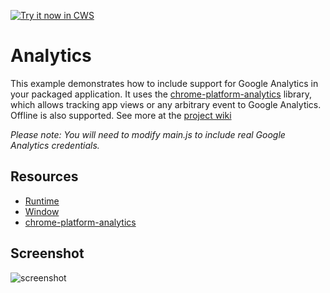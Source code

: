<a target="_blank" href="https://chrome.google.com/webstore/detail/anfhlhgdnbpnglngmblhkdifdbcepjce">![Try it now in CWS](https://raw.github.com/GoogleChrome/chrome-app-samples/master/tryitnowbutton.png "Click here to install this sample from the Chrome Web Store")</a>


# Analytics

This example demonstrates how to include support for Google Analytics in your
packaged application. It uses the 
[chrome-platform-analytics](https://github.com/GoogleChrome/chrome-platform-analytics) library,
which allows tracking app views or any arbitrary event to Google Analytics.
Offline is also supported. See more at the [project wiki](https://github.com/GoogleChrome/chrome-platform-analytics/wiki)

*Please note: You will need to modify main.js to include real Google Analytics credentials.*

## Resources

* [Runtime](http://developer.chrome.com/apps/app.runtime.html)
* [Window](http://developer.chrome.com/apps/app.window.html)
* [chrome-platform-analytics](https://github.com/GoogleChrome/chrome-platform-analytics/wiki)

     
## Screenshot
![screenshot](https://raw.github.com/GoogleChrome/chrome-app-samples/master/analytics/assets/screenshot_1280_800.png)

